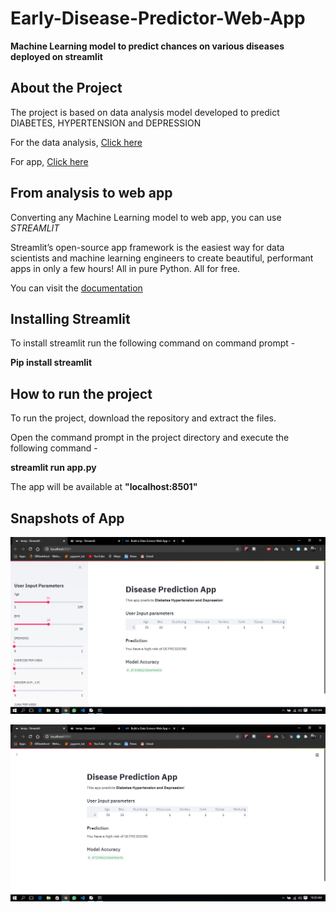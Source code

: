 # Early-Disease-Predictor-Web-App
**Machine Learning model to predict chances on various diseases deployed on streamlit**

## About the Project
The project is based on data analysis model developed to predict DIABETES, HYPERTENSION and DEPRESSION 

For the data analysis, [Click here](https://github.com/imakshit/Early-Disease-Predicor-Based-on-ML/tree/master/Diabetes_hypertension_depression_prediction_analysis)

For app, [Click here](https://disease-pred-app.herokuapp.com/)

## From analysis to web app
Converting any Machine Learning model to web app, you can use *STREAMLIT*

Streamlit’s open-source app framework is the easiest way for data scientists and machine learning engineers to create beautiful, performant apps in only a few hours!  All in pure Python. All for free.

You can visit the [documentation](https://github.com/imakshit/Early-Disease-Predicor-Based-on-ML/tree/master/Diabetes_hypertension_depression_prediction_analysis)

## Installing Streamlit
To install streamlit run the following command on command prompt - 

**Pip install streamlit**

## How to run the project

To run the project, download the repository and extract the files.

Open the command prompt in the project directory and execute the following command -

**streamlit run app.py**

The app will be available at **"localhost:8501"**

## Snapshots of App

![Github logo](https://github.com/imakshit/Early-Disease-Predictor-Web-App/blob/master/screen_shots/ss1.png)

![Github_logo](https://github.com/imakshit/Early-Disease-Predictor-Web-App/blob/master/screen_shots/ss2.png)
